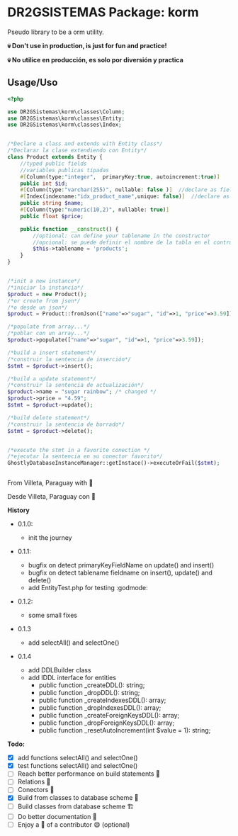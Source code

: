 # DR2GSISTEMAS Package: korm

Pseudo library to be a orm utility.

**:skull: Don't use in production, is just for fun and practice!**

**:skull: No utilice en producción, es solo por diversión y practica**

## Usage/Uso

````PHP
<?php

use DR2GSistemas\korm\classes\Column;
use DR2GSistemas\korm\classes\Entity;
use DR2GSistemas\korm\classes\Index;


/*Declare a class and extends with Entity class*/
/*Declarar la clase extendiendo con Entity*/
class Product extends Entity {
    //typed public fields
    //variables publicas tipadas
    #[Column(type:"integer",  primaryKey:true, autoincrement:true)]
    public int $id;
    #[Column(type:"varchar(255)", nullable: false )]  //declare as field varchar(255) not null
    #[Index(indexname:"idx_product_name",unique: false)]  //declare as index with name idx_product_name and unique false
    public string $name;
    #[Column(type:"numeric(10,2)", nullable: true)]
    public float $price;

    public function __construct() {
        //optional: can define your tablename in the constructor
        //opcional: se puede definir el nombre de la tabla en el contructor
        $this->tablename = 'products';
    }
}


/*init a new instance*/
/*iniciar la instancia*/
$product = new Product();
/*or create from json*/
/*o desde un json*/
$product = Product::fromJson(["name"=>"sugar", "id"=>1, "price"=>3.59]);

/*populate from array...*/
/*poblar con un array...*/
$product->populate(["name"=>"sugar", "id"=>1, "price"=>3.59]);

/*build a insert statement*/
/*construir la sentencia de inserción*/
$stmt = $product->insert();

/*build a update statement*/
/*construir la sentencia de actualización*/
$product->name = "sugar rainbow"; /* changed */
$product->price = "4.59";
$stmt = $product->update();

/*build delete statement*/
/*construir la sentencia de borrado*/
$stmt = $product->delete();


/*execute the stmt in a favorite conection */
/*ejecutar la sentencia en su conector favorito*/
GhostlyDatabaseInstanceManager::getInstace()->executeOrFail($stmt);



````
From Villeta, Paraguay with :sparkling_heart:

Desde Villeta, Paraguay con :sparkling_heart:

**History**

- 0.1.0:
    - init the journey

- 0.1.1:
    - bugfix on detect primaryKeyFieldName on update() and insert()
    - bugfix on detect tablename fieldname on insert(), update() and delete()
    - add EntityTest.php for testing :godmode:

- 0.1.2:
    - some small fixes

- 0.1.3
    - add selectAll() and selectOne()

- 0.1.4
    - add DDLBuilder class
    - add IDDL interface for entities
        - public function _createDDL(): string;
        - public function _dropDDL(): string;
        - public function _createIndexesDDL(): array;
        - public function _dropIndexesDDL(): array;
        - public function _createForeignKeysDDL(): array;
        - public function _dropForeignKeysDDL(): array;
        - public function _resetAutoIncrement(int $value = 1): string;

**Todo:**

- [x] add functions selectAll() and selectOne()
- [x] test functions selectAll() and selectOne()
- [ ] Reach better performance on build statements :speedboat:
- [ ] Relations :link:
- [ ] Conectors :electric_plug:
- [x] Build from classes to database scheme :electric_plug:
- [ ] Build classes from database scheme :building_construction:
- [ ] Do better documentation :book:
- [ ] Enjoy a :beer: of a contributor :smile: (optional)
